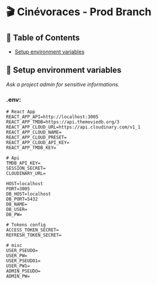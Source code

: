 # :clapper: Cinévoraces - Prod Branch

## :pushpin: Table of Contents
  - [Setup environment variables](#setup-environment-variables)

## :key: Setup environment variables
*Ask a project admin for sensitive informations.*
### .env:
```
# React App
REACT_APP_API=http://localhost:3005
REACT_APP_TMDB=https://api.themoviedb.org/3
REACT_APP_CLOUD_URL=https://api.cloudinary.com/v1_1
REACT_APP_CLOUD_NAME=
REACT_APP_CLOUD_PRESET=
REACT_APP_CLOUD_API_KEY=
REACT_APP_TMDB_KEY=

# Api
TMDB_API_KEY=
SESSION_SECRET=
CLOUDINARY_URL=

HOST=localhost
PORT=3005
DB_HOST=localhost
DB_PORT=5432
DB_NAME=
DB_USER=
DB_PW=

# Tokens config
ACCESS_TOKEN_SECRET=
REFRESH_TOKEN_SECRET=

# misc
USER_PSEUDO=
USER_PW=
USER_PSEUDO1=
USER_PW1=
ADMIN_PSEUDO=
ADMIN_PW=
```
